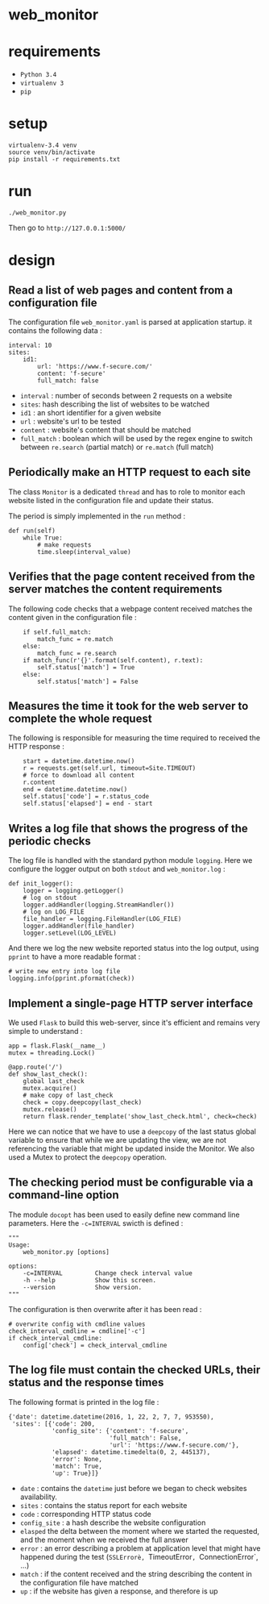 # web_monitor

# requirements

- `Python 3.4`
- `virtualenv 3`
- `pip`

# setup

    virtualenv-3.4 venv
    source venv/bin/activate
    pip install -r requirements.txt

# run

    ./web_monitor.py

Then go to `http://127.0.0.1:5000/`

# design

## Read a list of web pages and content from a configuration file

The configuration file `web_monitor.yaml` is parsed at application startup.
it contains the following data :

    interval: 10
    sites:
        id1:
            url: 'https://www.f-secure.com/'
            content: 'f-secure'
            full_match: false

- `interval` : number of seconds between 2 requests on a website
- `sites`: hash describing the list of websites to be watched
- `id1` : an short identifier for a given website
- `url` : website's url to be tested
- `content` : website's content that should be matched
- `full_match` : boolean which will be used by the regex engine to switch between
    `re.search` (partial match) or `re.match` (full match)

## Periodically make an HTTP request to each site

The class `Monitor` is a dedicated `thread` and has to role to monitor
each website listed in the configuration file and update their status.

The period is simply implemented in the `run` method :

    def run(self)
        while True:
            # make requests
            time.sleep(interval_value)

## Verifies that the page content received from the server matches the content requirements

The following code checks that a webpage content received matches the content
given in the configuration file :

        if self.full_match:
            match_func = re.match
        else:
            match_func = re.search
        if match_func(r'{}'.format(self.content), r.text):
            self.status['match'] = True
        else:
            self.status['match'] = False

## Measures the time it took for the web server to complete the whole request

The following is responsible for measuring the time required to received
the HTTP response :

        start = datetime.datetime.now()
        r = requests.get(self.url, timeout=Site.TIMEOUT)
        # force to download all content
        r.content
        end = datetime.datetime.now()
        self.status['code'] = r.status_code
        self.status['elapsed'] = end - start

## Writes a log file that shows the progress of the periodic checks

The log file is handled with the standard python module `logging`.
Here we configure the logger output on both `stdout` and `web_monitor.log` :

    def init_logger():
        logger = logging.getLogger()
        # log on stdout
        logger.addHandler(logging.StreamHandler())
        # log on LOG_FILE
        file_handler = logging.FileHandler(LOG_FILE)
        logger.addHandler(file_handler)
        logger.setLevel(LOG_LEVEL)

And there we log the new website reported status into the log output, using
`pprint` to have a more readable format :

    # write new entry into log file
    logging.info(pprint.pformat(check))

## Implement a single-page HTTP server interface

We used `Flask` to build this web-server, since it's efficient and remains
very simple to understand :

    app = flask.Flask(__name__)
    mutex = threading.Lock()

    @app.route('/')
    def show_last_check():
        global last_check
        mutex.acquire()
        # make copy of last_check
        check = copy.deepcopy(last_check)
        mutex.release()
        return flask.render_template('show_last_check.html', check=check)

Here we can notice that we have to use a `deepcopy` of the last status
global variable to ensure that while we are updating the view, we are not
referencing the variable that might be updated inside the Monitor.
We also used a Mutex to protect the `deepcopy` operation.

## The checking period must be configurable via a command-line option

The module `docopt` has been used to easily define new command line parameters.
Here the `-c=INTERVAL` swicth is defined :

    """
    Usage:
        web_monitor.py [options]

    options:
        -c=INTERVAL         Change check interval value
        -h --help           Show this screen.
        --version           Show version.
    """

The configuration is then overwrite after it has been read :

    # overwrite config with cmdline values
    check_interval_cmdline = cmdline['-c']
    if check_interval_cmdline:
        config['check'] = check_interval_cmdline

## The log file must contain the checked URLs, their status and the response times

The following format is printed in the log file :

    {'date': datetime.datetime(2016, 1, 22, 2, 7, 7, 953550),
     'sites': [{'code': 200,
                'config_site': {'content': 'f-secure',
                                'full_match': False,
                                'url': 'https://www.f-secure.com/'},
                'elapsed': datetime.timedelta(0, 2, 445137),
                'error': None,
                'match': True,
                'up': True}]}

- `date` : contains the `datetime` just before we began to check websites availability.
- `sites` : contains the status report for each website
- `code` : corresponding HTTP status code
- `config_site` :  a hash describe the website configuration
- `elasped` the delta between the moment where we started the requested, and the moment when we received the full answer
- `error` : an error describing a problem at application level that might have happened during the test (`SSLErrorè, `TimeoutError`, `ConnectionError`, ...)
- `match` : if the content received and the string describing the content in the configuration file have matched
- `up` : if the website has given a response, and therefore is up
